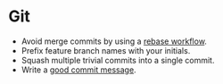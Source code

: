Git
===

* Avoid merge commits by using a [rebase workflow].
* Prefix feature branch names with your initials.
* Squash multiple trivial commits into a single commit.
* Write a [good commit message].

[rebase workflow]: ../../protocol/git/README.md#merge
[good commit message]: http://tbaggery.com/2008/04/19/a-note-about-git-commit-messages.html
